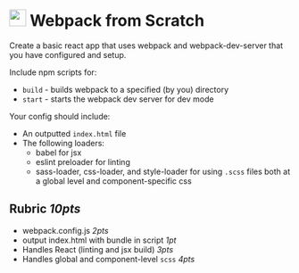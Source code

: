 <img src="https://cloud.githubusercontent.com/assets/478864/22186847/68223ce6-e0b1-11e6-8a62-0e3edc96725e.png" width=30> Webpack from Scratch
===

Create a basic react app that uses webpack and webpack-dev-server that you have configured and setup. 

Include npm scripts for:

* `build` - builds webpack to a specified (by you) directory
* `start` - starts the webpack dev server for dev mode

Your config should include:

* An outputted `index.html` file
* The following loaders:
  * babel for jsx
  * eslint preloader for linting
  * sass-loader, css-loader, and style-loader for using `.scss` files both at a global level 
  and component-specific css

## Rubric *10pts*
- webpack.config.js *2pts*
- output index.html with bundle in script *1pt*
- Handles React (linting and jsx build) *3pts*
- Handles global and component-level `scss` *4pts*

